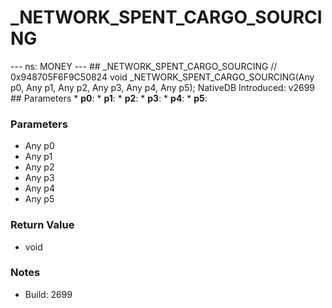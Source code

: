 # _NETWORK_SPENT_CARGO_SOURCING

--- ns: MONEY ---  ## _NETWORK_SPENT_CARGO_SOURCING  // 0x948705F6F9C50824 void _NETWORK_SPENT_CARGO_SOURCING(Any p0, Any p1, Any p2, Any p3, Any p4, Any p5);  NativeDB Introduced: v2699  ## Parameters * **p0**: * **p1**: * **p2**: * **p3**: * **p4**: * **p5**:

### Parameters
* Any p0
* Any p1
* Any p2
* Any p3
* Any p4
* Any p5

### Return Value
* void

### Notes
* Build: 2699

